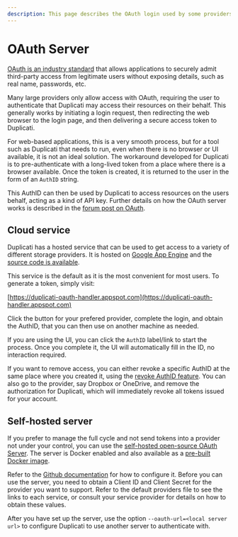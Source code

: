 ```yaml
---
description: This page describes the OAuth login used by some providers
---
```


# OAuth Server

[OAuth is an industry standard](https://oauth.net/2/) that allows applications to securely admit third-party access from legitimate users without exposing details, such as real name, passwords, etc.

Many large providers only allow access with OAuth, requiring the user to authenticate that Duplicati may access their resources on their behalf. This generally works by initiating a login request, then redirecting the web browser to the login page, and then delivering a secure access token to Duplicati.

For web-based applications, this is a very smooth process, but for a tool such as Duplicati that needs to run, even when there is no browser or UI available, it is not an ideal solution. The workaround developed for Duplicati is to pre-authenticate with a long-lived token from a place where there is a browser available. Once the token is created, it is returned to the user in the form of an `AuthID` string.

This AuthID can then be used by Duplicati to access resources on the users behalf, acting as a kind of API key. Further details on how the OAuth server works is described in the [forum post on OAuth](https://forum.duplicati.com/t/how-we-get-along-with-oauth/17680).

## Cloud service

Duplicati has a hosted service that can be used to get access to a variety of different storage providers. It is hosted on [Google App Engine](https://cloud.google.com/appengine?hl=en) and the [source code is available](https://github.com/duplicati/oauth-handler).

This service is the default as it is the most convenient for most users. To generate a token, simply visit:

[https://duplicati-oauth-handler.appspot.com](https://duplicati-oauth-handler.appspot.com)

Click the button for your prefered provider, complete the login, and obtain the AuthID, that you can then use on another machine as needed.

If you are using the UI, you can click the `AuthID` label/link to start the process. Once you complete it, the UI will automatically fill in the ID, no interaction required.

If you want to remove access, you can either revoke a specific AuthID at the same place where you created it, using the [revoke AuthID feature](https://duplicati-oauth-handler.appspot.com/revoke). You can also go to the provider, say Dropbox or OneDrive, and remove the authorization for Duplicati, which will immediately revoke all tokens issued for your account.

## Self-hosted server

If you prefer to manage the full cycle and not send tokens into a provider not under your control, you can use the [self-hosted open-source OAuth Server](https://github.com/duplicati/oauth-server). The server is Docker enabled and also available as a [pre-built Docker image](https://hub.docker.com/r/duplicati/oauth-server).

Refer to the [Github documentation](https://github.com/duplicati/oauth-server) for how to configure it. Before you can use the server, you need to obtain a Client ID and Client Secret for the provider you want to support. Refer to the default providers file to see the links to each service, or consult your service provider for details on how to obtain these values.

After you have set up the server, use the option `--oauth-url=<local server url>` to configure Duplicati to use another server to authenticate with.
